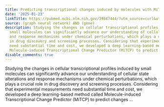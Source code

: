 ```yaml
---
title: Predicting transcriptional changes induced by molecules with MiTCP
date: '2025-01-23'
linkTitle: https://pubmed.ncbi.nlm.nih.gov/39847444/?utm_source=curl&utm_medium=rss&utm_campaign=pubmed-2&utm_content=1x5bM_TNL8gjogAcnslpo2s2PbDe-61JVM2h9yowOYSiZ7Dkrt&fc=20220919211934&ff=20250123170659&v=2.18.0.post9+e462414
source: (graph neural network) AND (gene)
description: Studying the changes in cellular transcriptional profiles induced by
  small molecules can significantly advance our understanding of cellular state alterations
  and response mechanisms under chemical perturbations, which plays a crucial role
  in drug discovery and screening processes. Considering that experimental measurements
  need substantial time and cost, we developed a deep learning-based method called
  Molecule-induced Transcriptional Change Predictor (MiTCP) to predict changes ...
disable_comments: true
---
```

Studying the changes in cellular transcriptional profiles induced by small molecules can significantly advance our understanding of cellular state alterations and response mechanisms under chemical perturbations, which plays a crucial role in drug discovery and screening processes. Considering that experimental measurements need substantial time and cost, we developed a deep learning-based method called Molecule-induced Transcriptional Change Predictor (MiTCP) to predict changes ...